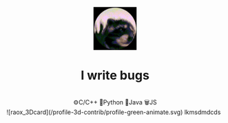 <div align="center">
  	<img src="/experiment/giphy.gif" alt="Hi" width="100" />
	<h1>I write bugs</h1>
		<br />
	<div> ⚙️C/C++  🐍Python  👾Java  🗑️JS </div>

</div>
![raox_3Dcard](/profile-3d-contrib/profile-green-animate.svg)
lkmsdmdcds
